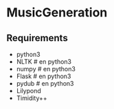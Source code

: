 # MusicGeneration
## Requirements

- python3
- NLTK # en python3
- numpy # en python3
- Flask # en python3
- pydub # en python3
- Lilypond
- Timidity++

